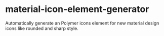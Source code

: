 # material-icon-element-generator
Automatically generate an Polymer icons element for new material design icons like rounded and sharp style.
